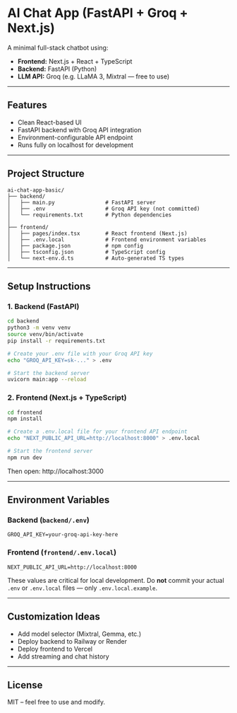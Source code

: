 # AI Chat App (FastAPI + Groq + Next.js)

A minimal full-stack chatbot using:
- **Frontend:** Next.js + React + TypeScript
- **Backend:** FastAPI (Python)
- **LLM API:** Groq (e.g. LLaMA 3, Mixtral — free to use)

---

## Features
- Clean React-based UI
- FastAPI backend with Groq API integration
- Environment-configurable API endpoint
- Runs fully on localhost for development

---

## Project Structure
```
ai-chat-app-basic/
├── backend/
│   ├── main.py                # FastAPI server
│   ├── .env                   # Groq API key (not committed)
│   └── requirements.txt       # Python dependencies
│
├── frontend/
│   ├── pages/index.tsx        # React frontend (Next.js)
│   ├── .env.local             # Frontend environment variables
│   ├── package.json           # npm config
│   ├── tsconfig.json          # TypeScript config
│   └── next-env.d.ts          # Auto-generated TS types
```

---

## Setup Instructions

### 1. Backend (FastAPI)
```bash
cd backend
python3 -m venv venv
source venv/bin/activate
pip install -r requirements.txt

# Create your .env file with your Groq API key
echo "GROQ_API_KEY=sk-..." > .env

# Start the backend server
uvicorn main:app --reload
```

### 2. Frontend (Next.js + TypeScript)
```bash
cd frontend
npm install

# Create a .env.local file for your frontend API endpoint
echo "NEXT_PUBLIC_API_URL=http://localhost:8000" > .env.local

# Start the frontend server
npm run dev
```

Then open: http://localhost:3000

---

## Environment Variables

### Backend (`backend/.env`)
```env
GROQ_API_KEY=your-groq-api-key-here
```

### Frontend (`frontend/.env.local`)
```env
NEXT_PUBLIC_API_URL=http://localhost:8000
```

These values are critical for local development. Do **not** commit your actual `.env` or `.env.local` files — only `.env.local.example`.

---

## Customization Ideas
- Add model selector (Mixtral, Gemma, etc.)
- Deploy backend to Railway or Render
- Deploy frontend to Vercel
- Add streaming and chat history

---

## License
MIT – feel free to use and modify.

